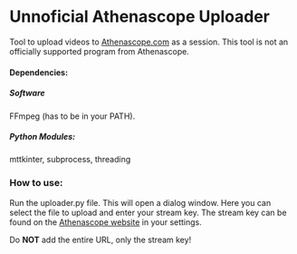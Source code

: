 # Unnoficial Athenascope Uploader
 Tool to upload videos to [Athenascope.com](https://athenascope.com/) as a session.
 This tool is not an officially supported program from Athenascope.

#### Dependencies:
##### Software
FFmpeg (has to be in your PATH).

##### Python Modules:
mttkinter, subprocess, threading

### How to use:
Run the uploader.py file. This will open a dialog window.
Here you can select the file to upload and enter your stream key. The stream key can be found on the [Athenascope website](https://athenascope.com/) in your settings.

Do **NOT** add the entire URL, only the stream key!
